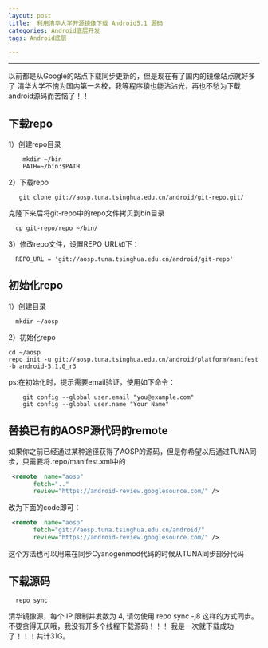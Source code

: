 ```yaml
---
layout: post
title:  利用清华大学开源镜像下载 Android5.1 源码
categories: Android底层开发
tags: Android底层

---
```




---
以前都是从Google的站点下载同步更新的，但是现在有了国内的镜像站点就好多了
清华大学不愧为国内第一名校，我等程序猿也能沾沾光，再也不愁为下载android源码而苦恼了！！
<!--more-->
## 下载repo
1）创建repo目录
```shell
    mkdir ~/bin 
    PATH=~/bin:$PATH
```
2）下载repo
```shell
   git clone git://aosp.tuna.tsinghua.edu.cn/android/git-repo.git/
```
克隆下来后将git-repo中的repo文件拷贝到bin目录
```shell
  cp git-repo/repo ~/bin/
```
3）修改repo文件，设置REPO_URL如下：
```shell
  REPO_URL = 'git://aosp.tuna.tsinghua.edu.cn/android/git-repo'
```

## 初始化repo
1）创建目录
```shell
  mkdir ~/aosp
```
2）初始化repo
```shell
cd ~/aosp 
repo init -u git://aosp.tuna.tsinghua.edu.cn/android/platform/manifest -b android-5.1.0_r3
```

ps:在初始化时，提示需要email验证，使用如下命令：
```shell
    git config --global user.email "you@example.com"
    git config --global user.name "Your Name"
```
##  替换已有的AOSP源代码的remote
如果你之前已经通过某种途径获得了AOSP的源码，但是你希望以后通过TUNA同步，只需要将.repo/manifest.xml中的 

```xml
 <remote  name="aosp"
       fetch=".."
       review="https://android-review.googlesource.com/" />
```
     
改为下面的code即可： 
```xml
 <remote  name="aosp"
       fetch="git://aosp.tuna.tsinghua.edu.cn/android/"
       review="https://android-review.googlesource.com/" />
```
这个方法也可以用来在同步Cyanogenmod代码的时候从TUNA同步部分代码

## 下载源码
```shell
  repo sync 
```
清华镜像源，每个 IP 限制并发数为 4, 请勿使用 repo sync -j8 这样的方式同步。不要贪得无厌哦，我没有开多个线程下载源码！！！
我是一次就下载成功了！！！共计31G。

 




